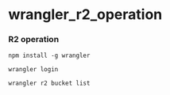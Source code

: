 # wrangler_r2_operation

### R2 operation

```
npm install -g wrangler
```

```
wrangler login
```

```
wrangler r2 bucket list
```
